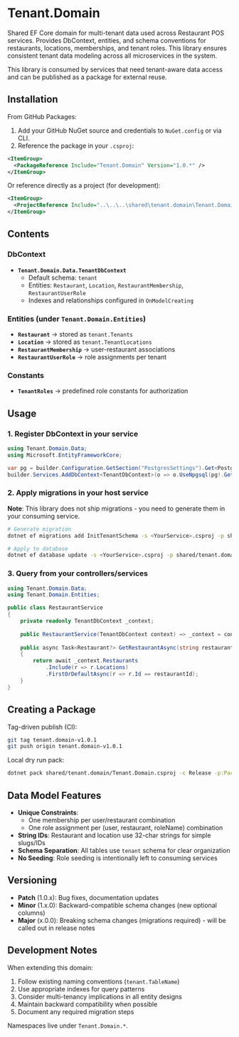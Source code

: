 # Tenant.Domain

Shared EF Core domain for multi-tenant data used across Restaurant POS services. Provides DbContext, entities, and schema conventions for restaurants, locations, memberships, and tenant roles. This library ensures consistent tenant data modeling across all microservices in the system.

This library is consumed by services that need tenant-aware data access and can be published as a package for external reuse.

## Installation

From GitHub Packages:

1) Add your GitHub NuGet source and credentials to `NuGet.config` or via CLI.
2) Reference the package in your `.csproj`:

```xml
<ItemGroup>
  <PackageReference Include="Tenant.Domain" Version="1.0.*" />
</ItemGroup>
```

Or reference directly as a project (for development):

```xml
<ItemGroup>
  <ProjectReference Include="..\..\..\shared\tenant.domain\Tenant.Domain.csproj" />
</ItemGroup>
```

## Contents

### DbContext
- **`Tenant.Domain.Data.TenantDbContext`**
  - Default schema: `tenant`
  - Entities: `Restaurant`, `Location`, `RestaurantMembership`, `RestaurantUserRole`
  - Indexes and relationships configured in `OnModelCreating`

### Entities (under `Tenant.Domain.Entities`)
- **`Restaurant`** → stored as `tenant.Tenants`
- **`Location`** → stored as `tenant.TenantLocations`  
- **`RestaurantMembership`** → user-restaurant associations
- **`RestaurantUserRole`** → role assignments per tenant

### Constants
- **`TenantRoles`** → predefined role constants for authorization

## Usage

### 1. Register DbContext in your service

```csharp
using Tenant.Domain.Data;
using Microsoft.EntityFrameworkCore;

var pg = builder.Configuration.GetSection("PostgresSettings").Get<PostgresSettings>();
builder.Services.AddDbContext<TenantDbContext>(o => o.UseNpgsql(pg!.GetConnectionString()));
```

### 2. Apply migrations in your host service

**Note**: This library does not ship migrations - you need to generate them in your consuming service.

```bash
# Generate migration
dotnet ef migrations add InitTenantSchema -s <YourService>.csproj -p shared/tenant.domain/Tenant.Domain.csproj

# Apply to database
dotnet ef database update -s <YourService>.csproj -p shared/tenant.domain/Tenant.Domain.csproj
```

### 3. Query from your controllers/services

```csharp
using Tenant.Domain.Data;
using Tenant.Domain.Entities;

public class RestaurantService
{
    private readonly TenantDbContext _context;
    
    public RestaurantService(TenantDbContext context) => _context = context;
    
    public async Task<Restaurant?> GetRestaurantAsync(string restaurantId)
    {
        return await _context.Restaurants
            .Include(r => r.Locations)
            .FirstOrDefaultAsync(r => r.Id == restaurantId);
    }
}
```

## Creating a Package

Tag-driven publish (CI):

```bash
git tag tenant.domain-v1.0.1
git push origin tenant.domain-v1.0.1
```

Local dry run pack:

```bash
dotnet pack shared/tenant.domain/Tenant.Domain.csproj -c Release -p:PackageVersion=1.0.1 -o ./packages
```

## Data Model Features

- **Unique Constraints**: 
  - One membership per user/restaurant combination
  - One role assignment per (user, restaurant, roleName) combination
- **String IDs**: Restaurant and location use 32-char strings for simple slugs/IDs
- **Schema Separation**: All tables use `tenant` schema for clear organization
- **No Seeding**: Role seeding is intentionally left to consuming services

## Versioning

- **Patch** (1.0.x): Bug fixes, documentation updates
- **Minor** (1.x.0): Backward-compatible schema changes (new optional columns)
- **Major** (x.0.0): Breaking schema changes (migrations required) - will be called out in release notes

## Development Notes

When extending this domain:

1. Follow existing naming conventions (`tenant.TableName`)
2. Use appropriate indexes for query patterns
3. Consider multi-tenancy implications in all entity designs
4. Maintain backward compatibility when possible
5. Document any required migration steps

Namespaces live under `Tenant.Domain.*`.
